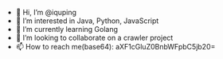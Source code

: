 - 👋 Hi, I’m @iquping
- 👀 I’m interested in Java, Python, JavaScript
- 🌱 I’m currently learning Golang
- 💞️ I’m looking to collaborate on a crawler project
- 📫 How to reach me(base64): aXF1cGluZ0BnbWFpbC5jb20=

<!---
iquping/iquping is a ✨ special ✨ repository because its `README.md` (this file) appears on your GitHub profile.
You can click the Preview link to take a look at your changes.
--->
